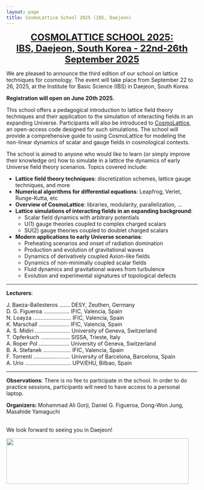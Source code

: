 ```yaml
---
layout: page
title: CosmoLattice School 2025 (IBS, Daejeon)
---
```


<div align="center"><font size=5><b><a href="https://indico.ific.uv.es/event/8110/" target="_blank">COSMOLATTICE SCHOOL 2025: <br>
IBS, Daejeon, South Korea - 22nd-26th September 2025</a></b></font></div>

<p>We are pleased to announce the third edition of our school on lattice techniques for cosmology. The event will take place from September 22 to 26, 2025, at the Institute for Basic Science (IBS) in Daejeon, South Korea.</p>

<p><strong>Registration will open on June 20th 2025.</strong></p>

<p>This school offers a pedagogical introduction to lattice field theory techniques and their application to the simulation of interacting fields in an expanding Universe. Participants will also be introduced to <a href="http://cosmolattice.net">CosmoLattice</a>, an open-access code designed for such simulations. The school will provide a comprehensive guide to using CosmoLattice for modeling the non-linear dynamics of scalar and gauge fields in cosmological contexts.</p>

<p>The school is aimed to anyone who would like to learn (or simply improve their knowledge on) how to simulate in a lattice the dynamics of early Universe field theory scenarios. Topics covered include:</p>

<ul>
	<li><strong>Lattice field theory techniques</strong>: discretization schemes, lattice gauge techniques, and more</li>
	<li><strong>Numerical algorithms for differential equations</strong>: Leapfrog, Verlet, Runge-Kutta, etc</li>
	<li><strong>Overview of CosmoLattice</strong>: libraries, modularity, parallelization, ...</li>
	<li><strong>Lattice simulations of interacting fields in an expanding background</strong>:
	<ul>
		<li>Scalar field dynamics with arbitrary potentials</li>
		<li>U(1) gauge theories coupled to complex charged scalars</li>
		<li>SU(2) gauge theories coupled to doublet charged scalars</li>
	</ul>
	</li>
	<li><strong>Modern applications to early Universe scenarios</strong>:
	<ul>
		<li>Preheating scenarios and onset of radiation domination</li>
		<li>Production and evolution of gravitational waves</li>
		<li>Dynamics of derivatively coupled Axion-like fields</li>
		<li>Dynamics of non-minimally coupled scalar fields</li>
		<li>Fluid dynamics and gravitational waves from turbulence</li>
		<li>Evolution and experimental signatures of topological defects</li>
	</ul>
	</li>
</ul>


<hr />

<p><strong>Lecturers</strong>:</p>

<p>J. Baeza-Ballesteros ....... DESY, Zeuthen, Germany<br />
D. G. Figueroa ................. IFIC, Valencia, Spain<br />
N. Loayza ......................... IFIC, Valencia, Spain<br />
K. Marschall .................... IFIC, Valencia, Spain<br />
A. S. Midiri ....................... University of Geneva, Switzerland<br />
T. Opferkuch ................... SISSA, Trieste, Italy<br />
A. Roper Pol .................... University of Geneva, Switzerland<br />
B. A. Stefanek .................. IFIC, Valencia, Spain<br />
F. Torrenti ........................ University of Barcelona, Barcelona, Spain<br />
A. Urio .............................. UPV/EHU, Bilbao, Spain</p>


<hr />

<p><strong>Observations</strong>: There is no fee to participate in the school. In order to do practice sessions, participants will need to have access to a personal laptop.</p>


<p><strong>Organizers: </strong>Mohammad Ali Gorji,&nbsp;Daniel G. Figueroa, Dong-Won Jung, Masahide Yamaguchi</p>

<p><br />
We look forward to seeing you in Daejeon!</p>


<p><img alt="" src="../assets/img/IBS.png" style="height:120px; width:480px" /></p>


